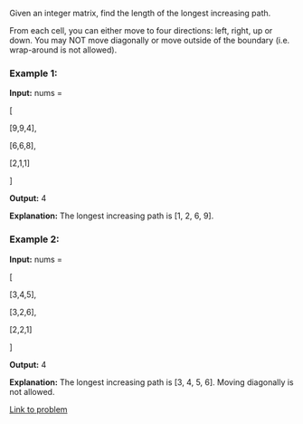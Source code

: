 Given an integer matrix, find the length of the longest increasing path.

From each cell, you can either move to four directions: left, right, up or down. You may NOT move diagonally or move outside of the boundary (i.e. wrap-around is not allowed).

### Example 1:

**Input:** nums = 

[

  [9,9,4],

  [6,6,8],
  
  [2,1,1]
  
] 

**Output:** 4 

**Explanation:** The longest increasing path is [1, 2, 6, 9].

### Example 2:

**Input:** nums = 

[

  [3,4,5],
  
  [3,2,6],
  
  [2,2,1]
  
] 

**Output:** 4 

**Explanation:** The longest increasing path is [3, 4, 5, 6]. Moving diagonally is not allowed.

[Link to problem](https://leetcode.com/problems/longest-increasing-path-in-a-matrix/)
